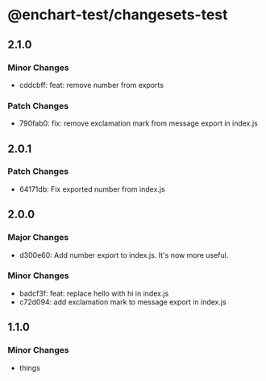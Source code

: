 # @enchart-test/changesets-test

## 2.1.0

### Minor Changes

- cddcbff: feat: remove number from exports

### Patch Changes

- 790fab0: fix: remove exclamation mark from message export in index.js

## 2.0.1

### Patch Changes

- 64171db: Fix exported number from index.js

## 2.0.0

### Major Changes

- d300e60: Add number export to index.js. It's now more useful.

### Minor Changes

- badcf3f: feat: replace hello with hi in index.js
- c72d094: add exclamation mark to message export in index.js

## 1.1.0

### Minor Changes

- things
